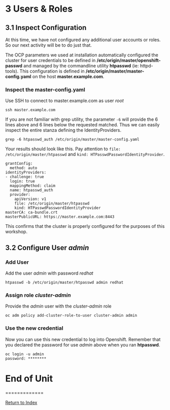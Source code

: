 # 3 Users & Roles

## 3.1 Inspect Configuration

At this time, we have not configured any additional user accounts or roles.  So our next activity will be to do just that.

The OCP parameters we used at installation automatically configured the cluster for user credentials to be defined in **/etc/origin/master/openshift-passwd** and managed  by the commandline utility **htpasswd** (ie: httpd-tools).  This configuration is defined in **/etc/origin/master/master-config.yaml** on the host **master.example.com**.

### Inspect the master-config.yaml

Use SSH to connect to master.example.com as user *root*

    ssh master.example.com

If you are not familiar with grep utility, the parameter `-6` will provide the 6 lines above and 6 lines below the requested matched.  Thus we can easily inspect the entire stanza defining the IdentityProviders. 

    grep -6 htpasswd_auth /etc/origin/master/master-config.yaml

Your results should look like this.  Pay attention to `file: /etc/origin/master/htpasswd` and `kind: HTPasswdPasswordIdentityProvider`.

    grantConfig:
      method: auto
    identityProviders:
    - challenge: true
      login: true
      mappingMethod: claim
      name: htpasswd_auth
      provider:
        apiVersion: v1
        file: /etc/origin/master/htpasswd
        kind: HTPasswdPasswordIdentityProvider
    masterCA: ca-bundle.crt
    masterPublicURL: https://master.example.com:8443
    
This confirms that the cluster is properly configured for the purposes of this workshop.

## 3.2 Configure User *admin*

### Add User

Add the user *admin* with password *redhat*

    htpasswd -b /etc/origin/master/htpasswd admin redhat

### Assign role *cluster-admin*

Provide the *admin* user with the *cluster-admin* role

    oc adm policy add-cluster-role-to-user cluster-admin admin

### Use the new credential

Now you can use this new credential to log into Openshift.  Remember that you declared the password for use *admin* above when you ran **htpasswd**.

    oc login -u admin
    password: ********




# End of Unit
=============

[Return to Index](https://github.com/xtophd/OCP-Workshop/tree/master/documentation "OCP-Workshop Index")

